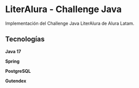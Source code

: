 
# LiterAlura - Challenge Java

Implementación del Challenge Java LiterAlura de Alura Latam.


## Tecnologías
**Java 17**

**Spring** 

**PostgreSQL** 

**Gutendex**
